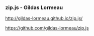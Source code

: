 ### zip.js - Gildas Lormeau

http://gildas-lormeau.github.io/zip.js/

https://github.com/gildas-lormeau/zip.js
